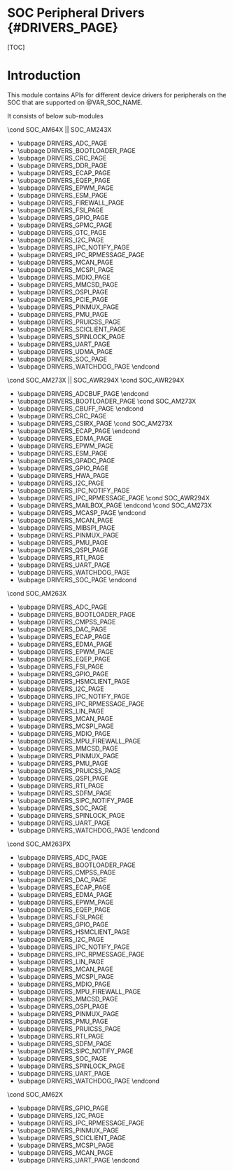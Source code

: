 # SOC Peripheral Drivers {#DRIVERS_PAGE}

[TOC]

# Introduction

This module contains APIs for different device drivers for peripherals on the SOC that are supported on @VAR_SOC_NAME.

It consists of below sub-modules

\cond SOC_AM64X || SOC_AM243X
- \subpage DRIVERS_ADC_PAGE
- \subpage DRIVERS_BOOTLOADER_PAGE
- \subpage DRIVERS_CRC_PAGE
- \subpage DRIVERS_DDR_PAGE
- \subpage DRIVERS_ECAP_PAGE
- \subpage DRIVERS_EQEP_PAGE
- \subpage DRIVERS_EPWM_PAGE
- \subpage DRIVERS_ESM_PAGE
- \subpage DRIVERS_FIREWALL_PAGE
- \subpage DRIVERS_FSI_PAGE
- \subpage DRIVERS_GPIO_PAGE
- \subpage DRIVERS_GPMC_PAGE
- \subpage DRIVERS_GTC_PAGE
- \subpage DRIVERS_I2C_PAGE
- \subpage DRIVERS_IPC_NOTIFY_PAGE
- \subpage DRIVERS_IPC_RPMESSAGE_PAGE
- \subpage DRIVERS_MCAN_PAGE
- \subpage DRIVERS_MCSPI_PAGE
- \subpage DRIVERS_MDIO_PAGE
- \subpage DRIVERS_MMCSD_PAGE
- \subpage DRIVERS_OSPI_PAGE
- \subpage DRIVERS_PCIE_PAGE
- \subpage DRIVERS_PINMUX_PAGE
- \subpage DRIVERS_PMU_PAGE
- \subpage DRIVERS_PRUICSS_PAGE
- \subpage DRIVERS_SCICLIENT_PAGE
- \subpage DRIVERS_SPINLOCK_PAGE
- \subpage DRIVERS_UART_PAGE
- \subpage DRIVERS_UDMA_PAGE
- \subpage DRIVERS_SOC_PAGE
- \subpage DRIVERS_WATCHDOG_PAGE
\endcond

\cond SOC_AM273X || SOC_AWR294X
\cond SOC_AWR294X
- \subpage DRIVERS_ADCBUF_PAGE
\endcond
- \subpage DRIVERS_BOOTLOADER_PAGE
\cond SOC_AM273X
- \subpage DRIVERS_CBUFF_PAGE
\endcond
- \subpage DRIVERS_CRC_PAGE
- \subpage DRIVERS_CSIRX_PAGE
\cond SOC_AM273X
- \subpage DRIVERS_ECAP_PAGE
\endcond
- \subpage DRIVERS_EDMA_PAGE
- \subpage DRIVERS_EPWM_PAGE
- \subpage DRIVERS_ESM_PAGE
- \subpage DRIVERS_GPADC_PAGE
- \subpage DRIVERS_GPIO_PAGE
- \subpage DRIVERS_HWA_PAGE
- \subpage DRIVERS_I2C_PAGE
- \subpage DRIVERS_IPC_NOTIFY_PAGE
- \subpage DRIVERS_IPC_RPMESSAGE_PAGE
\cond SOC_AWR294X
- \subpage DRIVERS_MAILBOX_PAGE
\endcond
\cond SOC_AM273X
- \subpage DRIVERS_MCASP_PAGE
\endcond
- \subpage DRIVERS_MCAN_PAGE
- \subpage DRIVERS_MIBSPI_PAGE
- \subpage DRIVERS_PINMUX_PAGE
- \subpage DRIVERS_PMU_PAGE
- \subpage DRIVERS_QSPI_PAGE
- \subpage DRIVERS_RTI_PAGE
- \subpage DRIVERS_UART_PAGE
- \subpage DRIVERS_WATCHDOG_PAGE
- \subpage DRIVERS_SOC_PAGE
\endcond

\cond SOC_AM263X
- \subpage DRIVERS_ADC_PAGE
- \subpage DRIVERS_BOOTLOADER_PAGE
- \subpage DRIVERS_CMPSS_PAGE
- \subpage DRIVERS_DAC_PAGE
- \subpage DRIVERS_ECAP_PAGE
- \subpage DRIVERS_EDMA_PAGE
- \subpage DRIVERS_EPWM_PAGE
- \subpage DRIVERS_EQEP_PAGE
- \subpage DRIVERS_FSI_PAGE
- \subpage DRIVERS_GPIO_PAGE
- \subpage DRIVERS_HSMCLIENT_PAGE
- \subpage DRIVERS_I2C_PAGE
- \subpage DRIVERS_IPC_NOTIFY_PAGE
- \subpage DRIVERS_IPC_RPMESSAGE_PAGE
- \subpage DRIVERS_LIN_PAGE
- \subpage DRIVERS_MCAN_PAGE
- \subpage DRIVERS_MCSPI_PAGE
- \subpage DRIVERS_MDIO_PAGE
- \subpage DRIVERS_MPU_FIREWALL_PAGE
- \subpage DRIVERS_MMCSD_PAGE
- \subpage DRIVERS_PINMUX_PAGE
- \subpage DRIVERS_PMU_PAGE
- \subpage DRIVERS_PRUICSS_PAGE
- \subpage DRIVERS_QSPI_PAGE
- \subpage DRIVERS_RTI_PAGE
- \subpage DRIVERS_SDFM_PAGE
- \subpage DRIVERS_SIPC_NOTIFY_PAGE
- \subpage DRIVERS_SOC_PAGE
- \subpage DRIVERS_SPINLOCK_PAGE
- \subpage DRIVERS_UART_PAGE
- \subpage DRIVERS_WATCHDOG_PAGE
\endcond

\cond SOC_AM263PX
- \subpage DRIVERS_ADC_PAGE
- \subpage DRIVERS_BOOTLOADER_PAGE
- \subpage DRIVERS_CMPSS_PAGE
- \subpage DRIVERS_DAC_PAGE
- \subpage DRIVERS_ECAP_PAGE
- \subpage DRIVERS_EDMA_PAGE
- \subpage DRIVERS_EPWM_PAGE
- \subpage DRIVERS_EQEP_PAGE
- \subpage DRIVERS_FSI_PAGE
- \subpage DRIVERS_GPIO_PAGE
- \subpage DRIVERS_HSMCLIENT_PAGE
- \subpage DRIVERS_I2C_PAGE
- \subpage DRIVERS_IPC_NOTIFY_PAGE
- \subpage DRIVERS_IPC_RPMESSAGE_PAGE
- \subpage DRIVERS_LIN_PAGE
- \subpage DRIVERS_MCAN_PAGE
- \subpage DRIVERS_MCSPI_PAGE
- \subpage DRIVERS_MDIO_PAGE
- \subpage DRIVERS_MPU_FIREWALL_PAGE
- \subpage DRIVERS_MMCSD_PAGE
- \subpage DRIVERS_OSPI_PAGE
- \subpage DRIVERS_PINMUX_PAGE
- \subpage DRIVERS_PMU_PAGE
- \subpage DRIVERS_PRUICSS_PAGE
- \subpage DRIVERS_RTI_PAGE
- \subpage DRIVERS_SDFM_PAGE
- \subpage DRIVERS_SIPC_NOTIFY_PAGE
- \subpage DRIVERS_SOC_PAGE
- \subpage DRIVERS_SPINLOCK_PAGE
- \subpage DRIVERS_UART_PAGE
- \subpage DRIVERS_WATCHDOG_PAGE
\endcond

\cond SOC_AM62X
- \subpage DRIVERS_GPIO_PAGE
- \subpage DRIVERS_I2C_PAGE
- \subpage DRIVERS_IPC_RPMESSAGE_PAGE
- \subpage DRIVERS_PINMUX_PAGE
- \subpage DRIVERS_SCICLIENT_PAGE
- \subpage DRIVERS_MCSPI_PAGE
- \subpage DRIVERS_MCAN_PAGE
- \subpage DRIVERS_UART_PAGE
\endcond
